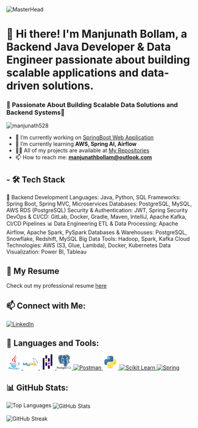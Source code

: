 ![MasterHead](https://github.com/user-attachments/assets/e6799466-703d-43ff-97b9-fe11608e4af2)

# 👋 Hi there! I'm Manjunath Bollam, a Backend Java Developer & Data Engineer passionate about building scalable applications and data-driven solutions.

### 🌟 Passionate About Building Scalable Data Solutions and Backend Systems🌟

<p align="left"> <img src="https://komarev.com/ghpvc/?username=manjunath528&label=Profile%20views&color=0e75b6&style=flat" alt="manjunath528" /> </p>

- 🔭 I’m currently working on [SpringBoot Web Application](https://github.com/manjunath528/springboot-application)
- 🌱 I’m currently learning **AWS, Spring AI, Airflow**
- 👨‍💻 All of my projects are available at [My Repositories](https://github.com/manjunath528?tab=repositories)
- 📫 How to reach me: **manjunathbollam@outlook.com**

## - 🛠 Tech Stack
🚀 Backend Development
Languages: Java, Python, SQL
Frameworks: Spring Boot, Spring MVC, Microservices
Databases: PostgreSQL, MySQL, AWS RDS (PostgreSQL)
Security & Authentication: JWT, Spring Security
DevOps & CI/CD: GitLab, Docker, Gradle, Maven, IntelliJ, Apache Kafka, CI/CD Pipelines
📊 Data Engineering
ETL & Data Processing: Apache Airflow, Apache Spark, PySpark
Databases & Warehouses: PostgreSQL, Snowflake, Redshift, MySQL
Big Data Tools: Hadoop, Spark, Kafka
Cloud Technologies: AWS (S3, Glue, Lambda), Docker, Kubernetes
Data Visualization: Power BI, Tableau

## 📄 My Resume
Check out my professional resume [here](https://drive.google.com/file/d/1rKboiUyoc-wUU0xogA-R21mp2SUBOERg/view?usp=share_link)

## 📫 Connect with Me:
<a href="https://www.linkedin.com/in/manjunath-reddy-bollam-29bb69240" target="blank"><img align="center" src="https://raw.githubusercontent.com/rahuldkjain/github-profile-readme-generator/master/src/images/icons/Social/linked-in-alt.svg" alt="LinkedIn" height="30" width="40" /></a>

## 🚀 Languages and Tools:
<p align="left"> <a href="https://www.java.com" target="_blank"> <img src="https://raw.githubusercontent.com/devicons/devicon/master/icons/java/java-original.svg" alt="Java" width="40" height="40"/> </a> 
<a href="https://www.mysql.com/" target="_blank"> <img src="https://raw.githubusercontent.com/devicons/devicon/master/icons/mysql/mysql-original-wordmark.svg" alt="MySQL" width="40" height="40"/> </a> 
<a href="https://pandas.pydata.org/" target="_blank"> <img src="https://raw.githubusercontent.com/devicons/devicon/2ae2a900d2f041da66e950e4d48052658d850630/icons/pandas/pandas-original.svg" alt="Pandas" width="40" height="40"/> </a> 
<a href="https://www.postgresql.org" target="_blank"> <img src="https://raw.githubusercontent.com/devicons/devicon/master/icons/postgresql/postgresql-original-wordmark.svg" alt="PostgreSQL" width="40" height="40"/> </a> 
<a href="https://postman.com" target="_blank"> <img src="https://www.vectorlogo.zone/logos/getpostman/getpostman-icon.svg" alt="Postman" width="40" height="40"/> </a> 
<a href="https://www.python.org" target="_blank"> <img src="https://raw.githubusercontent.com/devicons/devicon/master/icons/python/python-original.svg" alt="Python" width="40" height="40"/> </a> 
<a href="https://scikit-learn.org/" target="_blank"> <img src="https://upload.wikimedia.org/wikipedia/commons/0/05/Scikit_learn_logo_small.svg" alt="Scikit Learn" width="40" height="40"/> </a> 
<a href="https://spring.io/" target="_blank"> <img src="https://www.vectorlogo.zone/logos/springio/springio-icon.svg" alt="Spring" width="40" height="40"/> </a> </p>

## 📊 GitHub Stats:
<p><img align="left" src="https://github-readme-stats.vercel.app/api/top-langs?username=manjunath528&show_icons=true&locale=en&layout=compact" alt="Top Languages" /></p>

<p>&nbsp;<img align="center" src="https://github-readme-stats.vercel.app/api?username=manjunath528&show_icons=true&locale=en" alt="GitHub Stats" /></p>

<p><img align="center" src="https://github-readme-streak-stats.herokuapp.com/?user=manjunath528&" alt="GitHub Streak" /></p>
